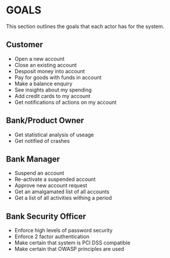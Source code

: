 # GOALS
This section outlines the goals that each actor has for the system.

## Customer
* Open a new account
* Close an existing account
* Desposit money into account
* Pay for goods with funds in account
* Make a balance enquiry
* See insights about my spending
* Add credit cards to my account
* Get notifications of actions on my account

## Bank/Product Owner
* Get statistical analysis of useage
* Get notified of crashes

## Bank Manager
* Suspend an account
* Re-activate a suspended account
* Approve new account request
* Get an amalgamated list of all accounts
* Get a list of all activities withing a period

## Bank Security Officer
* Enforce high levels of password security
* Enforce 2 factor authentication
* Make certain that system is PCI DSS compatible
* Make certain that OWASP principles are used
